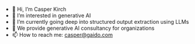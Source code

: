 - 👋 Hi, I’m Casper Kirch
- 👀 I’m interested in generative AI
- 🌱 I’m currently going deep into structured output extraction using LLMs
- 💞️ We provide generative AI consultancy for organizations
- 📫 How to reach me: casper@gaido.com

<!---
CasKirch/CasKirch is a ✨ special ✨ repository because its `README.md` (this file) appears on your GitHub profile.
You can click the Preview link to take a look at your changes.
--->
